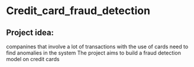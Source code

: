 # Credit_card_fraud_detection
## Project idea: 
companines that involve a lot of transactions with the use of cards need to find anomalies in the system
The project aims to build a fraud detection model on credit cards

